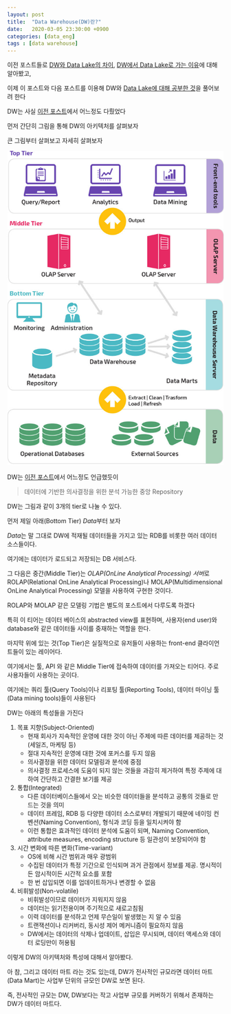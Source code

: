 ```yaml
---
layout: post
title:  "Data Warehouse(DW)란?"
date:   2020-03-05 23:30:00 +0900
categories: [data_eng]
tags : [data warehouse]
---
```


이전 포스트들로 [DW와 Data Lake의 차이](/data_eng/trend-dw-to-data-lake/), [DW에서 Data Lake로 가는 이유](/data_eng/diff-data_lake-data_warehouse/)에 대해 알아봤고,

이제 이 포스트와 다음 포스트를 이용해 DW와 [Data Lake에 대해 공부한 것](/data_eng/what-is-data-lake/)을 풀어보려 한다

<!--more-->

DW는 사실 [이전 포스트](/data_eng/diff-data_lake-data_warehouse/)에서 어느정도 다뤘었다

먼저 간단히 그림을 통해 DW의 아키텍처를 살펴보자

큰 그림부터 살펴보고 자세히 살펴보자

![Data Warehouse Architecture](/files/datawarehouse-architecture.jpg)

DW는 [이전 포스트](/data_eng/diff-data_lake-data_warehouse/)에서 어느정도 언급했듯이

> 데이터에 기반한 의사결정을 위한 분석 가능한 중앙 Repository

DW는 그림과 같이 3개의 tier로 나눌 수 있다.

먼저 제일 아래(Bottom Tier) *Data*부터 보자

*Data*는 말 그대로 DW에 적재될 데이터들을 가지고 있는 RDB를 비롯한 여러 데이터 소스들이다.

여기에는 데이터가 로드되고 저장되는 DB 서비스다.

그 다음은 중간(Middle Tier)는 *OLAP(OnLine Analytical Processing) 서버*로 ROLAP(Relational OnLine Analytical Processing)나 MOLAP(Multidimensional OnLine Analytical Processing) 모델을 사용하여 구현한 것이다.

ROLAP와 MOLAP 같은 모델링 기법은 별도의 포스트에서 다루도록 하겠다

특히 이 티어는 데이터 베이스의 abstracted view를 표현하며, 사용자(end user)와 database와 같은 데이터들 사이를 중재하는 역할을 한다.

마지막 위에 있는 것(Top Tier)은 실질적으로 유저들이 사용하는 front-end 클라이언트들이 있는 레이어다.

여기에서는 툴, API 와 같은 Middle Tier에 접속하여 데이터를 가져오는 티어다. 주로 사용자들이 사용하는 곳이다.

여기에는 쿼리 툴(Query Tools)이나 리포팅 툴(Reporting Tools), 데이터 마이닝 툴(Data mining tools)들이 사용된다


DW는 아래의 특성들을 가진다

1. 목표 지향(Subject-Oriented)
    - 현재 회사가 지속적인 운영에 대한 것이 아닌 주제에 따른 데이터를 제공하는 것(세일즈, 마케팅 등)
    - 절대 지속적인 운영에 대한 것에 포커스를 두지 않음
    - 의사결정을 위한 데이터 모델링과 분석에 중점
    - 의사결정 프로세스에 도움이 되지 않는 것들을 과감히 제거하여 특정 주제에 대하여 간단하고 간결한 보기를 제공
1. 통합(Integrated)
    - 다른 데이터베이스들에서 오는 비슷한 데이터들을 분석하고 공통의 것들로 만드는 것을 의미
    - 데이터 프레임, RDB 등 다양한 데이터 소스로부터 개발되기 때문에 네이밍 컨벤션(Naming Convention), 형식과 코딩 등을 일치시켜야 함
    - 이런 통합은 효과적인 데이터 분석에 도움이 되며, Naming Convention, attribute measures, encoding structure 등 일관성이 보장되어야 함
1. 시간 변화에 따른 변화(Time-variant)
    - OS에 비해 시간 범위과 매우 광범위
    - 수집된 데이터가 특정 기간으로 인식되며 과거 관점에서 정보를 제공. 명시적이든 암시적이든 시간적 요소를 포함
    - 한 번 삽입되면 이를 업데이트하거나 변경할 수 없음
1. 비휘발성(Non-volatile)
    - 비휘발성이므로 데이터가 지워지지 않음
    - 데이터는 읽기전용이며 주기적으로 새로고침됨
    - 이력 데이터를 분석하고 언제 무슨일이 발생했는 지 알 수 있음
    - 트랜잭션이나 리커버리, 동시성 제어 메커니즘이 필요하지 않음
    - DW에서는 데이터의 삭제나 업데이트, 삽입은 무시되며, 데이터 액세스와 데이터 로딩만이 허용됨


이렇게 DW의 아키텍처와 특성에 대해서 알아봤다.

아 참, 그리고 데이터 마트 라는 것도 있는데, DW가 전사적인 규모라면 데이터 마트(Data Mart)는 사업부 단위의 규모인 DW로 보면 된다.

즉, 전사적인 규모는 DW, DW보다는 작고 사업부 규모를 커버하기 위해서 존재하는 DW가 데이터 마트다.